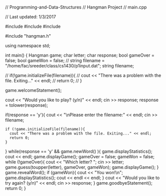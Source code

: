 // Programming-and-Data-Structures
// Hangman Project
// main.cpp

// Last updated: 1/3/2017


#include <iostream>
#include <string>
#include <cctype>

#include "hangman.h"

using namespace std;

int main()
{
  Hangman game;
  char letter;
  char response;
  bool gameOver = false;
  bool gameWon = false;
  // string filename = "/home/fac/sreeder/class/cs1430/p1input.dat";
  string filename;

  //  if(!game.initializeFile(filename)){
  //    cout << "There was a problem with the file. Exiting..." << endl;
  //    return 0;
  // }

  game.welcomeStatement();

  cout << "Would you like to play? (y/n)" << endl;
  cin >> response;
  response = tolower(response);

  if(response == 'y'){
    cout << "\nPlease enter the filename:" << endl;
    cin >> filename;

    if (!game.initializeFile(filename)){
      cout << "There was a problem with the file. Exiting..." << endl;
      return 0;
    }
  }
while(response == 'y' && game.newWord() ){
    game.displayStatistics();
    cout << endl;
    game.displayGame();
    gameOver = false;
    gameWon = false;
    while (!gameOver){
      cout << "Which letter? ";
      cin >> letter;
      game.guess(toupper(letter), gameOver, gameWon);
      game.displayGame();
    }
    game.revealWord();
    if (gameWon){
      cout << "You won!\n";
      game.displayStatistics();
      cout << endl << endl;
    }
    cout << "Would you like to try again? (y/n)" << endl;
    cin >> response;
  }
  game.goodbyeStatement();
  return 0;
}	

